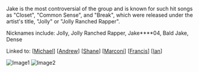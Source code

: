 Jake is the most controversial of the group and is known for such hit songs as "Closet", "Common Sense", and "Break", which were released under the artist's title, "Jolly" or "Jolly Ranched Rapper".

Nicknames include: Jolly, Jolly Ranched Rapper, Jake****04, Bald Jake, Dense

Linked to:
[[Michael]]
[[Andrew]]
[[Shane]]
[[Marconi]]
[[Francis]]
[[Ian]]

![Image1](jake.png)
![Image2](jake.jpg)

[//begin]: # "Autogenerated link references for markdown compatibility"
[Michael]: Michael "Michael"
[Andrew]: Andrew "Andrew"
[Shane]: Shane "Shane"
[Marconi]: Marconi "Marconi"
[Francis]: Francis "Francis"
[Ian]: Ian "Ian"
[//end]: # "Autogenerated link references"